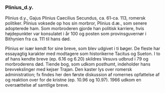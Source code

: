 ### Plinius_d.y.


Plinius d.y., Gajus Plinius Caecilius Secundus, ca. 61-ca. 113, romersk politiker. Plinius voksede op hos sin morbror, Plinius d.æ., som senere adopterede ham. Som morbroderen gjorde han politisk karriere, hvis højdepunkter var konsulatet i år 100 og posten som provinsguvernør i Bithynien fra ca. 111 til hans død.

Plinius er især kendt for sine breve, som blev udgivet i ti bøger. De fleste har essayagtig karakter med modtagere som historikerne Tacitus og Sueton. I to af hans kendte breve (ep. 6.16 og 6.20) skildres Vesuvs udbrud i 79 og morbroderens død. Tiende bog, som udkom posthumt, indeholder hans brevvekslinger med kejser Trajan. Den kaster lys over romersk administration; fx findes her den første diskussion af romernes opfattelse af og reaktion over for de kristne (ep. 10.96 og 10.97). 1966 udkom en oversættelse af samtlige breve.